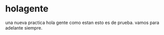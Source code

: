 # holagente
una nueva practica
hola gente como estan
esto es de prueba.
vamos para adelante siempre.
